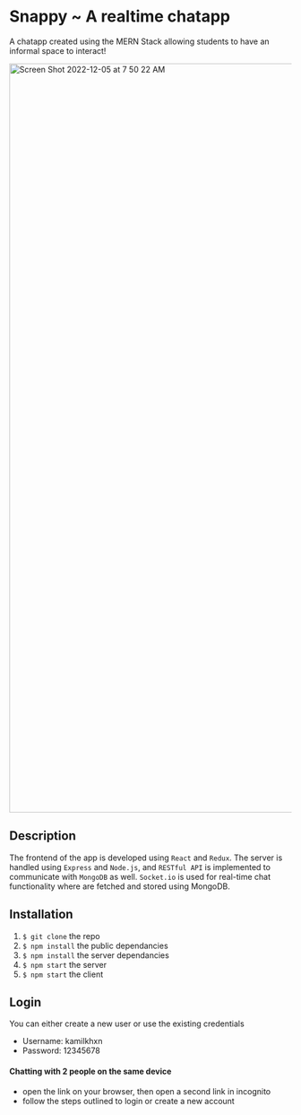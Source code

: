 # Snappy ~ A realtime chatapp
A chatapp created using the MERN Stack allowing students to have an informal space to interact!

<img width="1336" alt="Screen Shot 2022-12-05 at 7 50 22 AM" src="https://user-images.githubusercontent.com/72148493/205641394-a3011646-bc4c-43c9-881d-192dba4c05fc.png">

## Description
The frontend of the app is developed using ```React``` and ```Redux```. The server is handled using ```Express``` and ```Node.js```, and ```RESTful API``` is implemented to communicate with ```MongoDB``` as well. ```Socket.io``` is used for real-time chat functionality where are fetched and stored using MongoDB.


## Installation
1) ```$ git clone``` the repo
2) ```$ npm install``` the public dependancies
3) ```$ npm install``` the server dependancies
4) ```$ npm start``` the server
5) ```$ npm start``` the client


## Login
You can either create a new user or use the existing credentials
* Username: kamilkhxn
* Password: 12345678

#### Chatting with 2 people on the same device
* open the link on your browser, then open a second link in incognito
* follow the steps outlined to login or create a new account

